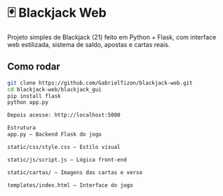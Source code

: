 # 🃏 Blackjack Web

Projeto simples de Blackjack (21) feito em Python + Flask, com interface web estilizada, sistema de saldo, apostas e cartas reais.

## Como rodar

```bash
git clone https://github.com/GabrielTizon/blackjack-web.git
cd blackjack-web/blackjack_gui
pip install flask
python app.py

Depois acesse: http://localhost:5000

Estrutura
app.py — Backend Flask do jogo

static/css/style.css — Estilo visual

static/js/script.js — Lógica front-end

static/cartas/ — Imagens das cartas e verso

templates/index.html — Interface do jogo
